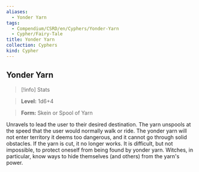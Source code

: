 ```yaml
---
aliases:
  - Yonder Yarn
tags:
  - Compendium/CSRD/en/Cyphers/Yonder-Yarn
  - Cypher/Fairy-Tale
title: Yonder Yarn
collection: Cyphers
kind: Cypher
---
```

## Yonder Yarn    
>[!info] Stats    
> **Level:** 1d6+4    
> **Form:** Skein or Spool of Yarn  
    
Unravels to lead the user to their desired destination. The yarn unspools at the speed that the user would normally walk or ride. The yonder yarn will not enter territory it deems too dangerous, and it cannot go through solid obstacles. If the yarn is cut, it no longer works. It is difficult, but not impossible, to protect oneself from being found by yonder yarn. Witches, in particular, know ways to hide themselves (and others) from the yarn's power.